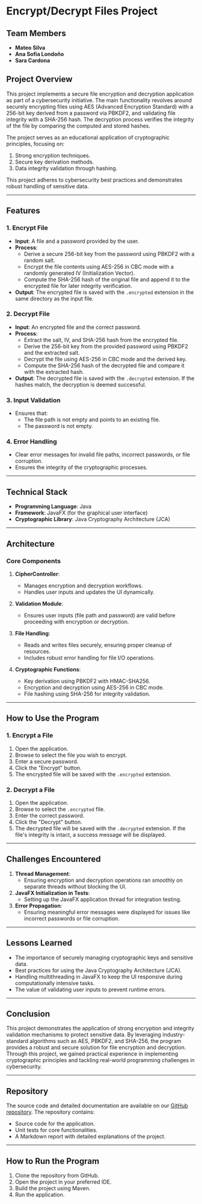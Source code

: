 # **Encrypt/Decrypt Files Project**

## **Team Members**
- **Mateo Silva**
- **Ana Sofia Londoño**
- **Sara Cardona**

## **Project Overview**
This project implements a secure file encryption and decryption application as part of a cybersecurity initiative. The main functionality revolves around securely encrypting files using AES (Advanced Encryption Standard) with a 256-bit key derived from a password via PBKDF2, and validating file integrity with a SHA-256 hash. The decryption process verifies the integrity of the file by comparing the computed and stored hashes.

The project serves as an educational application of cryptographic principles, focusing on:
1. Strong encryption techniques.
2. Secure key derivation methods.
3. Data integrity validation through hashing.

This project adheres to cybersecurity best practices and demonstrates robust handling of sensitive data.

---

## **Features**

### **1. Encrypt File**
- **Input**: A file and a password provided by the user.
- **Process**:
  - Derive a secure 256-bit key from the password using PBKDF2 with a random salt.
  - Encrypt the file contents using AES-256 in CBC mode with a randomly generated IV (Initialization Vector).
  - Compute the SHA-256 hash of the original file and append it to the encrypted file for later integrity verification.
- **Output**: The encrypted file is saved with the `.encrypted` extension in the same directory as the input file.

### **2. Decrypt File**
- **Input**: An encrypted file and the correct password.
- **Process**:
  - Extract the salt, IV, and SHA-256 hash from the encrypted file.
  - Derive the 256-bit key from the provided password using PBKDF2 and the extracted salt.
  - Decrypt the file using AES-256 in CBC mode and the derived key.
  - Compute the SHA-256 hash of the decrypted file and compare it with the extracted hash.
- **Output**: The decrypted file is saved with the `.decrypted` extension. If the hashes match, the decryption is deemed successful.

### **3. Input Validation**
- Ensures that:
  - The file path is not empty and points to an existing file.
  - The password is not empty.

### **4. Error Handling**
- Clear error messages for invalid file paths, incorrect passwords, or file corruption.
- Ensures the integrity of the cryptographic processes.

---

## **Technical Stack**
- **Programming Language**: Java
- **Framework**: JavaFX (for the graphical user interface)
- **Cryptographic Library**: Java Cryptography Architecture (JCA)

---

## **Architecture**

### **Core Components**
1. **CipherController**:
   - Manages encryption and decryption workflows.
   - Handles user inputs and updates the UI dynamically.

2. **Validation Module**:
   - Ensures user inputs (file path and password) are valid before proceeding with encryption or decryption.

3. **File Handling**:
   - Reads and writes files securely, ensuring proper cleanup of resources.
   - Includes robust error handling for file I/O operations.

4. **Cryptographic Functions**:
   - Key derivation using PBKDF2 with HMAC-SHA256.
   - Encryption and decryption using AES-256 in CBC mode.
   - File hashing using SHA-256 for integrity validation.

---

## **How to Use the Program**

### **1. Encrypt a File**
1. Open the application.
2. Browse to select the file you wish to encrypt.
3. Enter a secure password.
4. Click the "Encrypt" button.
5. The encrypted file will be saved with the `.encrypted` extension.

### **2. Decrypt a File**
1. Open the application.
2. Browse to select the `.encrypted` file.
3. Enter the correct password.
4. Click the "Decrypt" button.
5. The decrypted file will be saved with the `.decrypted` extension. If the file's integrity is intact, a success message will be displayed.

---

## **Challenges Encountered**
1. **Thread Management**:
   - Ensuring encryption and decryption operations ran smoothly on separate threads without blocking the UI.
2. **JavaFX Initialization in Tests**:
   - Setting up the JavaFX application thread for integration testing.
3. **Error Propagation**:
   - Ensuring meaningful error messages were displayed for issues like incorrect passwords or file corruption.

---

## **Lessons Learned**
- The importance of securely managing cryptographic keys and sensitive data.
- Best practices for using the Java Cryptography Architecture (JCA).
- Handling multithreading in JavaFX to keep the UI responsive during computationally intensive tasks.
- The value of validating user inputs to prevent runtime errors.

---

## **Conclusion**
This project demonstrates the application of strong encryption and integrity validation mechanisms to protect sensitive data. By leveraging industry-standard algorithms such as AES, PBKDF2, and SHA-256, the program provides a robust and secure solution for file encryption and decryption. Through this project, we gained practical experience in implementing cryptographic principles and tackling real-world programming challenges in cybersecurity.

---

## **Repository**
The source code and detailed documentation are available on our [GitHub repository](#). The repository contains:
- Source code for the application.
- Unit tests for core functionalities.
- A Markdown report with detailed explanations of the project.

---

## **How to Run the Program**
1. Clone the repository from GitHub.
2. Open the project in your preferred IDE.
3. Build the project using Maven.
4. Run the application.



